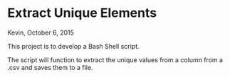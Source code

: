 # Extract Unique Elements
Kevin, October 6, 2015

This project is to develop a Bash Shell script.

The script will function to extract the unique values from a column from a .csv and saves them to a file.

